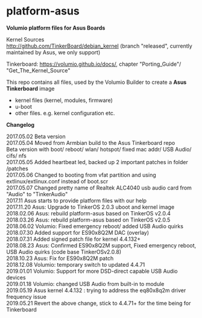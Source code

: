 # platform-asus  

**Volumio platform files for Asus Boards**

Kernel Sources  
http://github.com/TinkerBoard/debian_kernel
(branch "released", currently maintained by Asus, we only support)

Tinkerboard: https://volumio.github.io/docs/, chapter "Porting_Guide"/ "Get_The_Kernel_Source"  

This repo contains all files, used by the Volumio Builder to create a **Asus Tinkerboard** image  

- kernel files (kernel, modules, firmware)  
- u-boot  
- other files. e.g. kernel configuration etc.  

**Changelog**

2017.05.02  Beta version  
2017.05.04  Moved from Armbian build to the Asus Tinkerboard repo  
  	    Beta version with boot/ reboot/ wlan/ hotspot/ fixed mac addr/ USB Audio/ cifs/ nfs  
2017.05.05  Added heartbeat led, backed up 2 important patches in folder /patches  
2017.05.06  Changed to booting from vfat partition and using extlinux/extlinux.conf instead of boot.scr    
2017.05.07  Changed pretty name of Realtek ALC4040 usb audio card from "Audio" to "TinkerAudio"  
2017.11     Asus starts to provide platform files with our help  
2017.11.20  Asus: Upgrade to TinkerOS 2.0.3 uboot and kernel image  
2018.02.06  Asus: rebuild platform-asus based on TinkerOS v2.0.4     
2018.03.26  Asus: rebuild platform-asus based on TinkerOS v2.0.5  
2018.06.02  Volumio: Fixed emergency reboot/ added USB Audio quirks    
2018.07.30  Added support for ES90x8Q2M DAC (overlay)   
2018.07.31  Added signed patch file for kernel 4.4.132+  
2018.08.23  Asus: Confirmed ES90x8Q2M support, Fixed emergency reboot, USB Audio quirks (code base TinkerOSv2.0.8)  
2018.10.23  Asus: Fix for ES90x8Q2M patch  
2018.12.08  Volumio: temporary switch to updated 4.4.71  
2019.01.01 Volumio: Support for more DSD-direct capable USB Audio devices  
2019.01.18 Volumio: changed USB Audio from built-in to module  
2019.05.19 Asus kernel 4.4.132 : trying to address the eq80x8q2m driver frequency issue  
2019.05.21 Revert the above change, stick to 4.4.71+ for the time being for Tinkerboard  



